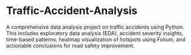 # Traffic-Accident-Analysis
A comprehensive data analysis project on traffic accidents using Python. This includes exploratory data analysis (EDA), accident severity insights, time-based patterns, heatmap visualization of hotspots using Folium, and actionable conclusions for road safety improvement.
